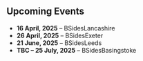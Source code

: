 ## Upcoming Events
- **16 April, 2025** – BSidesLancashire  
- **26 April, 2025** – BSidesExeter  
- **21 June, 2025** – BSidesLeeds  
- **TBC – 25 July, 2025** – BSidesBasingstoke

